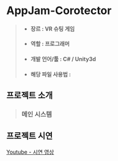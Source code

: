 # AppJam-Corotector
> * #### 장르 : VR 슈팅 게임
> * #### 역할 : 프로그래머
> * #### 개발 언어/툴 : C# / Unity3d
> * #### 해당 파일 사용법 : 

## 프로젝트 소개
> 
> ### 메인 시스템

## 프로젝트 시연
[Youtube - 시연 영상](https://www.youtube.com/)
